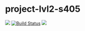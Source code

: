 # project-lvl2-s405
<a href="https://codeclimate.com/github/EldarAkhmetov/project-lvl2-s405/maintainability"><img src="https://api.codeclimate.com/v1/badges/1b50a94a22010d96b79d/maintainability" /></a>
[![Build Status](https://travis-ci.org/EldarAkhmetov/project-lvl2-s405.svg?branch=master)](https://travis-ci.org/EldarAkhmetov/project-lvl2-s405)
<a href="https://asciinema.org/a/9JY8YpMlNMbmBUHhWfN9iaBA3" target="_blank"><img src="https://asciinema.org/a/9JY8YpMlNMbmBUHhWfN9iaBA3.png" /></a>
